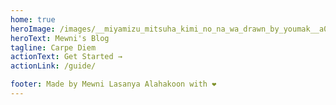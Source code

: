 ```yaml
---
home: true
heroImage: /images/__miyamizu_mitsuha_kimi_no_na_wa_drawn_by_youmak__a03bd4b8e0574d4a31be4b9298998f28.jpg
heroText: Mewni's Blog
tagline: Carpe Diem
actionText: Get Started →
actionLink: /guide/

footer: Made by Mewni Lasanya Alahakoon with ❤️
---
```

